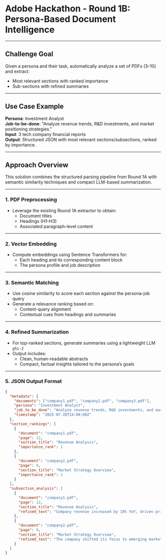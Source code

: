 # Adobe Hackathon - Round 1B: Persona-Based Document Intelligence

---

## Challenge Goal

Given a persona and their task, automatically analyze a set of PDFs (3–10) and extract:
- Most relevant sections with ranked importance
- Sub-sections with refined summaries

---

## Use Case Example

**Persona**: Investment Analyst  
**Job-to-be-done**: "Analyze revenue trends, R&D investments, and market positioning strategies."  
**Input**: 3 tech company financial reports  
**Output**: Structured JSON with most relevant sections/subsections, ranked by importance.

---

## Approach Overview

This solution combines the structured parsing pipeline from Round 1A with semantic similarity techniques and compact LLM-based summarization.

---

### 1. PDF Preprocessing

- Leverage the existing Round 1A extractor to obtain:
  - Document titles
  - Headings (H1–H3)
  - Associated paragraph-level content

---

### 2. Vector Embedding

- Compute embeddings using Sentence Transformers for:
  - Each heading and its corresponding content block
  - The persona profile and job description

---

### 3. Semantic Matching

- Use cosine similarity to score each section against the persona-job query
- Generate a relevance ranking based on:
  - Content-query alignment
  - Contextual cues from headings and summaries

---

### 4. Refined Summarization

- For top-ranked sections, generate summaries using a lightweight LLM `phi-2`
- Output includes:
  - Clean, human-readable abstracts
  - Compact, factual insights tailored to the persona’s goals

---

### 5. JSON Output Format

```json
{
  "metadata": {
    "documents": ["company1.pdf", "company2.pdf", "company3.pdf"],
    "persona": "Investment Analyst",
    "job_to_be_done": "Analyze revenue trends, R&D investments, and market positioning strategies.",
    "timestamp": "2025-07-28T14:00:00Z"
  },
  "section_rankings": [
    {
      "document": "company1.pdf",
      "page": 12,
      "section_title": "Revenue Analysis",
      "importance_rank": 1
    },
    {
      "document": "company2.pdf",
      "page": 9,
      "section_title": "Market Strategy Overview",
      "importance_rank": 2
    }
  ],
  "subsection_analysis": [
    {
      "document": "company1.pdf",
      "page": 12,
      "section_title": "Revenue Analysis",
      "refined_text": "Company revenue increased by 18% YoY, driven primarily by cloud service subscriptions."
    },
    {
      "document": "company2.pdf",
      "page": 9,
      "section_title": "Market Strategy Overview",
      "refined_text": "The company shifted its focus to emerging markets, improving share in APAC by 11%."
    }
  ]
}
